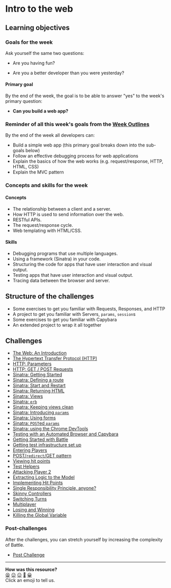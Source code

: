 # Intro to the web

## Learning objectives

### Goals for the week

Ask yourself the same two questions:

- Are you having fun?

- Are you a better developer than you were yesterday?

#### Primary goal

By the end of the week, the goal is to be able to answer "yes" to the week's primary question:

- **Can you build a web app?**

### Reminder of all this week's goals from the [Week Outlines](https://github.com/makersacademy/course/blob/main/week_outlines.md)

By the end of the week all developers can:

* Build a simple web app (this primary goal breaks down into the sub-goals below)
* Follow an effective debugging process for web applications
* Explain the basics of how the web works (e.g. request/response, HTTP, HTML, CSS)
* Explain the MVC pattern

### Concepts and skills for the week

#### Concepts

- The relationship between a client and a server.
- How HTTP is used to send information over the web.
- RESTful APIs.
- The request/response cycle.
- Web templating with HTML/CSS.

#### Skills

- Debugging programs that use multiple languages.
- Using a framework (Sinatra) in your code.
- Structuring the code for apps that have user interaction and visual output.
- Testing apps that have user interaction and visual output.
- Tracing data between the browser and server.

## Structure of the challenges

- Some exercises to get you familiar with Requests, Responses, and HTTP
- A project to get you familiar with Servers, `params`, `session`s
- Some exercises to get you familiar with Capybara
- An extended project to wrap it all together

## Challenges

* [The Web: An Introduction](theweb.md)
* [The Hypertext Transfer Protocol (HTTP)](http.md)
* [HTTP: Parameters](http_parameters.md)
* [HTTP: GET / POST Requests](http_verbs.md)
* [Sinatra: Getting Started](sinatra_getting_started.md)
* [Sinatra: Defining a route](sinatra_defining_a_route.md)
* [Sinatra: Start and Restart](sinatra_start_and_restart.md)
* [Sinatra: Returning HTML](sinatra_returning_html.md)
* [Sinatra: Views](sinatra_views.md)
* [Sinatra: `erb`](sinatra_erb.md)
* [Sinatra: Keeping views clean](sinatra_keeping_views_clean.md)
* [Sinatra: Introducing `params`](sinatra_introducing_params.md)
* [Sinatra: Using forms](sinatra_using_forms.md)
* [Sinatra: `POST`ed `params`](sinatra_posted_params.md)
* [Sinatra: using the Chrome DevTools](sinatra_using_the_chrome_devtools.md)
* [Testing with an Automated Browser and Capybara](testing_with_capybara.md)
* [Getting Started with Battle](getting_started_with_battle.md)
* [Getting test infrastructure set up](getting_test_infrastructure_set_up.md)
* [Entering Players](entering_players.md)
* [POST/`redirect`/GET pattern](post_redirect_get_pattern.md)
* [Viewing hit points](viewing_hit_points.md)
* [Test Helpers](test_helpers.md)
* [Attacking Player 2](attacking_player_2.md)
* [Extracting Logic to the Model](extracting_logic_to_the_model.md)
* [Implementing Hit Points](implementing_hit_points.md)
* [Single Responsibility Principle, anyone?](srp_anyone.md)
* [Skinny Controllers](skinny_controllers.md)
* [Switching Turns](switching_turns.md)
* [Multiplayer](multiplayer.md)
* [Losing and Winning](losing_and_winning.md)
* [Killing the Global Variable](killing_the_global_variable.md)

### Post-challenges

After the challenges, you can stretch yourself by increasing the complexity of Battle.

* [Post Challenge](post_challenges/post_challenge.md)

<!-- BEGIN GENERATED SECTION DO NOT EDIT -->

---

**How was this resource?**  
[😫](https://airtable.com/shrUJ3t7KLMqVRFKR?prefill_Repository=makersacademy/course&prefill_File=intro_to_the_web/README.md&prefill_Sentiment=😫) [😕](https://airtable.com/shrUJ3t7KLMqVRFKR?prefill_Repository=makersacademy/course&prefill_File=intro_to_the_web/README.md&prefill_Sentiment=😕) [😐](https://airtable.com/shrUJ3t7KLMqVRFKR?prefill_Repository=makersacademy/course&prefill_File=intro_to_the_web/README.md&prefill_Sentiment=😐) [🙂](https://airtable.com/shrUJ3t7KLMqVRFKR?prefill_Repository=makersacademy/course&prefill_File=intro_to_the_web/README.md&prefill_Sentiment=🙂) [😀](https://airtable.com/shrUJ3t7KLMqVRFKR?prefill_Repository=makersacademy/course&prefill_File=intro_to_the_web/README.md&prefill_Sentiment=😀)  
Click an emoji to tell us.

<!-- END GENERATED SECTION DO NOT EDIT -->
